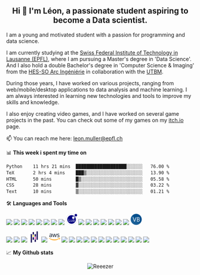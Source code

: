 <h2 align="center">Hi 👋 I'm Léon, a passionate student aspiring to become a Data scientist.</h2>

I am a young and motivated student with a passion for programming and data science.

I am currently studying at the <a href="https://www.epfl.ch">Swiss Federal Institute of Technology in Lausanne (EPFL)</a>, where I am pursuing a Master's degree in 'Data Science'. And I also hold a double Bachelor's degree in 'Computer Science & Imaging' from the <a href="https://www.he-arc.ch">HES-SO Arc Ingéniérie</a> in collaboration with the <a href="https://www.utbm.fr/">UTBM</a>.

During those years, I have worked on various projects, ranging from web/mobile/desktop applications to data analysis and machine learning. I am always interested in learning new technologies and tools to improve my skills and knowledge.

I also enjoy creating video games, and I have worked on several game projects in the past. You can check out some of my games on my <a href="https://reeezer.itch.io">itch.io</a> page.

📫 You can reach me here: <a href="mailto:leon.muller@epfl.ch">leon.muller@epfl.ch</a>

📊 **This week i spent my time on**

<!--START_SECTION:waka-->

```txt
Python    11 hrs 21 mins  ███████████████████░░░░░░   76.00 %
TeX       2 hrs 4 mins    ███▒░░░░░░░░░░░░░░░░░░░░░   13.90 %
HTML      50 mins         █▒░░░░░░░░░░░░░░░░░░░░░░░   05.58 %
CSS       28 mins         ▓░░░░░░░░░░░░░░░░░░░░░░░░   03.22 %
Text      10 mins         ▒░░░░░░░░░░░░░░░░░░░░░░░░   01.21 %
```

<!--END_SECTION:waka-->

🛠️ **Languages and Tools**

<code><img height="30" src="https://cdn.jsdelivr.net/gh/devicons/devicon/icons/python/python-original.svg"></code>
<code><img height="30" src="https://www.vectorlogo.zone/logos/nvidia/nvidia-icon.svg"></code>
<code><img height="30" src="https://cdn.jsdelivr.net/gh/devicons/devicon/icons/java/java-original-wordmark.svg"></code>
<code><img height="30" src="https://cdn.jsdelivr.net/gh/devicons/devicon/icons/dart/dart-original.svg"></code>
<code><img height="30" src="https://cdn.jsdelivr.net/gh/devicons/devicon/icons/c/c-original.svg"></code>
<code><img height="30" src="https://cdn.jsdelivr.net/gh/devicons/devicon/icons/cplusplus/cplusplus-original.svg"></code>
<code><img height="30" src="https://cdn.jsdelivr.net/gh/devicons/devicon/icons/csharp/csharp-original.svg"></code>
<code><img height="30" src="https://cdn.jsdelivr.net/gh/devicons/devicon/icons/kotlin/kotlin-original.svg"></code>
<code><img height="30" src="https://raw.githubusercontent.com/devicons/devicon/v2.16.0/icons/lua/lua-original.svg"></code>
<code><img height="30" src="https://cdn.jsdelivr.net/gh/devicons/devicon/icons/php/php-original.svg"></code>
<code><img height="30" src="https://cdn.jsdelivr.net/gh/devicons/devicon/icons/scala/scala-original.svg"></code>
<code><img height="30" src="https://cdn.jsdelivr.net/gh/devicons/devicon/icons/html5/html5-original-wordmark.svg"></code>
<code><img height="30" src="https://cdn.jsdelivr.net/gh/devicons/devicon/icons/css3/css3-original-wordmark.svg"></code>
<code><img height="30" src="https://cdn.jsdelivr.net/gh/devicons/devicon/icons/javascript/javascript-original.svg"></code>
<code><img height="30" src="https://cdn.jsdelivr.net/gh/devicons/devicon/icons/bash/bash-original.svg"></code>
<code><img height="30" src="https://cdn.jsdelivr.net/gh/devicons/devicon/icons/mysql/mysql-original-wordmark.svg"></code>
<code><img height="30" src="https://raw.githubusercontent.com/devicons/devicon/v2.16.0/icons/visualbasic/visualbasic-original.svg"></code>

<code><img height="30" src="https://cdn.jsdelivr.net/gh/devicons/devicon/icons/pytorch/pytorch-original.svg"></code>
<code><img height="30" src="https://seaborn.pydata.org/_images/logo-mark-lightbg.svg"></code>
<code><img height="30" src="https://upload.wikimedia.org/wikipedia/commons/0/05/Scikit_learn_logo_small.svg"></code>
<code><img height="30" src="https://raw.githubusercontent.com/devicons/devicon/2ae2a900d2f041da66e950e4d48052658d850630/icons/pandas/pandas-original.svg"></code>
<code><img height="30" src="https://www.vectorlogo.zone/logos/opencv/opencv-icon.svg"></code>
<code><img height="30" src="https://raw.githubusercontent.com/devicons/devicon/v2.16.0/icons/amazonwebservices/amazonwebservices-original-wordmark.svg"></code>
<code><img height="30" src="https://cdn.jsdelivr.net/gh/devicons/devicon/icons/flutter/flutter-original.svg"></code>
<code><img height="30" src="https://cdn.jsdelivr.net/gh/devicons/devicon/icons/qt/qt-original.svg"></code>
<code><img height="30" src="https://cdn.jsdelivr.net/gh/devicons/devicon/icons/django/django-plain.svg"></code>
<code><img height="30" src="https://upload.wikimedia.org/wikipedia/commons/9/9a/Laravel.svg"></code>
<code><img height="30" src="https://cdn.jsdelivr.net/gh/devicons/devicon/icons/spring/spring-original.svg"></code>
<code><img height="30" src="https://cdn.jsdelivr.net/gh/devicons/devicon/icons/xamarin/xamarin-original.svg"></code>
<code><img height="30" src="https://cdn.jsdelivr.net/gh/devicons/devicon/icons/dot-net/dot-net-original-wordmark.svg"></code>
<code><img height="30" src="https://cdn.jsdelivr.net/gh/devicons/devicon/icons/android/android-original.svg"></code>
<code><img height="30" src="https://cdn.jsdelivr.net/gh/devicons/devicon/icons/unity/unity-original.svg"></code>
<code><img height="30" src="https://cdn.jsdelivr.net/gh/devicons/devicon/icons/vuejs/vuejs-original-wordmark.svg"></code>
<code><img height="30" src="https://www.vectorlogo.zone/logos/getpostman/getpostman-icon.svg"></code>
<code><img height="30" src="https://cdn.jsdelivr.net/gh/devicons/devicon/icons/figma/figma-original.svg"></code>

📈 **My Github stats**

<p align="center"> <img src="https://github-readme-stats.vercel.app/api?username=Reeezer&show_icons=true&theme=gotham" alt="Reeezer" />

